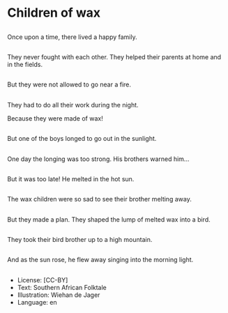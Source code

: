# Children of wax

##
Once upon a time,
there lived a happy
family.

##
They never fought with
each other. They helped
their parents at home
and in the fields.

##
But they were not
allowed to go near a
fire.

##
They had to do all their
work during the night.

Because they were made of wax!

##
But one of the boys
longed to go out in the
sunlight.

##
One day the longing
was too strong. His
brothers warned him...

##
But it was too late!
He melted in the hot
sun.

##
The wax children were
so sad to see their
brother melting away.

##
But they made a plan.
They shaped the lump
of melted wax into a
bird.

##
They took their bird
brother up to a high
mountain.

##
And as the sun rose, he
flew away singing into
the morning light.

##
* License: [CC-BY]
* Text: Southern African Folktale
* Illustration: Wiehan de Jager
* Language: en
